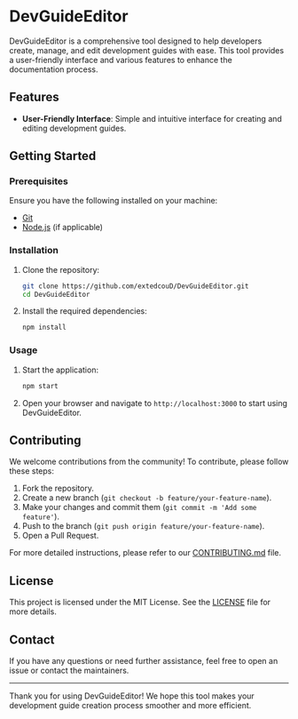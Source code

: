 # DevGuideEditor

DevGuideEditor is a comprehensive tool designed to help developers create, manage, and edit development guides with ease. This tool provides a user-friendly interface and various features to enhance the documentation process.

## Features

- **User-Friendly Interface**: Simple and intuitive interface for creating and editing development guides.


## Getting Started

### Prerequisites

Ensure you have the following installed on your machine:

- [Git](https://git-scm.com/)
- [Node.js](https://nodejs.org/) (if applicable)

### Installation

1. Clone the repository:

   ```bash
   git clone https://github.com/extedcouD/DevGuideEditor.git
   cd DevGuideEditor
   ```

2. Install the required dependencies:

   ```bash
   npm install
   ```

### Usage

1. Start the application:

   ```bash
   npm start
   ```

2. Open your browser and navigate to `http://localhost:3000` to start using DevGuideEditor.

## Contributing

We welcome contributions from the community! To contribute, please follow these steps:

1. Fork the repository.
2. Create a new branch (`git checkout -b feature/your-feature-name`).
3. Make your changes and commit them (`git commit -m 'Add some feature'`).
4. Push to the branch (`git push origin feature/your-feature-name`).
5. Open a Pull Request.

For more detailed instructions, please refer to our [CONTRIBUTING.md](CONTRIBUTING.md) file.

## License

This project is licensed under the MIT License. See the [LICENSE](LICENSE) file for more details.

## Contact

If you have any questions or need further assistance, feel free to open an issue or contact the maintainers.

---

Thank you for using DevGuideEditor! We hope this tool makes your development guide creation process smoother and more efficient.
